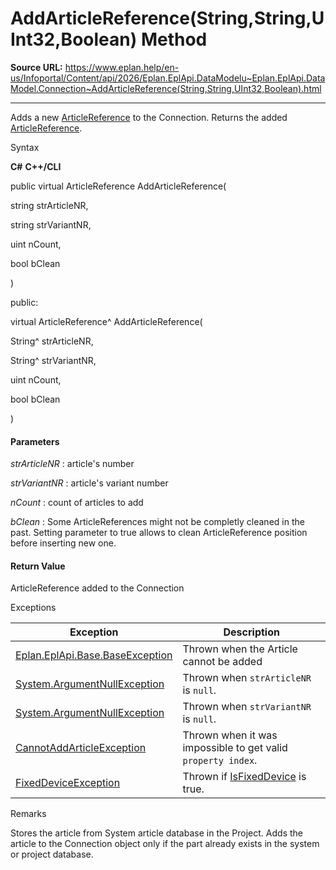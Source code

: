 # AddArticleReference(String,String,UInt32,Boolean) Method

**Source URL:** https://www.eplan.help/en-us/Infoportal/Content/api/2026/Eplan.EplApi.DataModelu~Eplan.EplApi.DataModel.Connection~AddArticleReference(String,String,UInt32,Boolean).html

---

Adds a new [ArticleReference](Eplan.EplApi.DataModelu~Eplan.EplApi.DataModel.ArticleReference.html) to the Connection. Returns the added [ArticleReference](Eplan.EplApi.DataModelu~Eplan.EplApi.DataModel.ArticleReference.html).

Syntax

**C#**
**C++/CLI**


public virtual ArticleReference AddArticleReference( 

   string strArticleNR,

   string strVariantNR,

   uint nCount,

   bool bClean

)

public:

virtual ArticleReference^ AddArticleReference( 

   String^ strArticleNR,

   String^ strVariantNR,

   uint nCount,

   bool bClean

)


#### Parameters

*strArticleNR*
:   article's number

*strVariantNR*
:   article's variant number

*nCount*
:   count of articles to add

*bClean*
:   Some ArticleReferences might not be completly cleaned in the past. Setting parameter to true allows to clean ArticleReference position before inserting new one.

#### Return Value

ArticleReference added to the Connection

Exceptions

| Exception | Description |
| --- | --- |
| [Eplan.EplApi.Base.BaseException](Eplan.EplApi.Baseu~Eplan.EplApi.Base.BaseException.html) | Thrown when the Article cannot be added |
| [System.ArgumentNullException](#) | Thrown when `strArticleNR` is `null`. |
| [System.ArgumentNullException](#) | Thrown when `strVariantNR` is `null`. |
| [CannotAddArticleException](Eplan.EplApi.DataModelu~Eplan.EplApi.DataModel.CannotAddArticleException.html) | Thrown when it was impossible to get valid `property index`. |
| [FixedDeviceException](Eplan.EplApi.DataModelu~Eplan.EplApi.DataModel.FixedDeviceException.html) | Thrown if [IsFixedDevice](Eplan.EplApi.DataModelu~Eplan.EplApi.DataModel.Connection~IsFixedDevice.html) is true. |

Remarks

Stores the article from System article database in the Project. Adds the article to the Connection object only if the part already exists in the system or project database.
